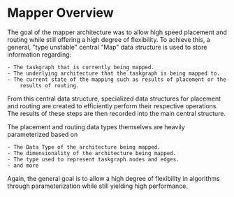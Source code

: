 # Mapper Overview

The goal of the mapper architecture was to allow high speed placement and 
routing while still offering a high degree of flexibility. To achieve this, a
general, "type unstable" central "Map" data structure is used to store 
information regarding:

    - The taskgraph that is currently being mapped.
    - The underlying architecture that the taskgraph is being mapped to.
    - The current state of the mapping such as results of placement or the 
        results of routing.

From this central data structure, specialized data structures for placement and
routing are created to efficiently perform their respective operations. The 
results of these steps are then recorded into the main central structure.

The placement and routing data types themselves are heavily parameterized based
on

    - The Data Type of the architecture being mapped.
    - The dimensionality of the architecture being mapped.
    - The type used to represent taskgraph nodes and edges.
    - and more

Again, the general goal is to allow a high degree of flexibility in algorithms
through parameterization while still yielding high performance.
